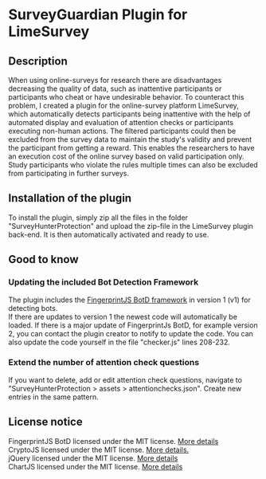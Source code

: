 # SurveyGuardian Plugin for LimeSurvey 


## Description
When using online-surveys for research there are disadvantages decreasing the quality of data, such as inattentive participants or participants who cheat or have undesirable behavior.
To counteract this problem, I created a plugin for the online-survey platform LimeSurvey, which automatically detects participants being inattentive with the help of automated display and evaluation of attention checks or participants executing non-human actions. The filtered participants could then be excluded from the survey data to maintain the study's validity and prevent the participant from getting a reward. This enables the researchers to have an execution cost of the online survey based on valid participation only. Study participants who violate the rules multiple times can also be excluded from participating in further surveys.


## Installation of the plugin
To install the plugin, simply zip all the files in the folder "SurveyHunterProtection" and upload the zip-file in the LimeSurvey plugin back-end. It is then automatically activated and ready to use.


## Good to know

### Updating the included Bot Detection Framework
The plugin includes the <a href="https://github.com/fingerprintjs/BotD">FingerprintJS BotD framework</a> in version 1 (v1) for detecting bots.<br>
If there are updates to version 1 the newest code will automatically be loaded. If there is a major update of FingerprintJs BotD, for example version 2, you can contact the plugin creator to notify to update the code. You can also update the code yourself in the file "checker.js" lines 208-232. 

### Extend the number of attention check questions
If you want to delete, add or edit attention check questions, navigate to "SurveyHunterProtection > assets > attentionchecks.json". Create new entries in the same pattern.


## License notice
FingerprintJS BotD licensed under the MIT license. <a href="https://github.com/fingerprintjs/BotD/blob/main/LICENSE">More details</a><br>
CryptoJS licensed under the MIT license. <a href="https://github.com/brix/crypto-js/blob/develop/LICENSE">More details.</a><br>
jQuery licensed under the MIT license. <a href="https://github.com/jquery/jquery/blob/main/LICENSE.txt">More details</a><br>
ChartJS licensed under the MIT license. <a href="https://github.com/chartjs/Chart.js/blob/master/LICENSE.md">More details</a>


